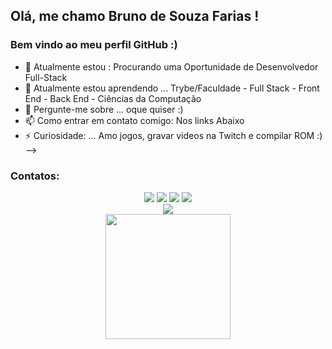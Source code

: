 <!---
BrunoSouzaFarias/BrunoSouzaFarias is a ✨ special ✨ repository because its `README.md` (this file) appears on your GitHub profile.
You can click the Preview link to take a look at your changes.
--->
## Olá, me chamo Bruno de Souza Farias ! 
### Bem vindo ao meu perfil GitHub :)

- 🔭 Atualmente estou : Procurando uma Oportunidade de Desenvolvedor Full-Stack
- 🌱 Atualmente estou aprendendo ... Trybe/Faculdade - Full Stack - Front End - Back End - Ciências da Computação
- 💬 Pergunte-me sobre ... oque quiser :)
- 📫 Como entrar em contato comigo: Nos links Abaixo
- ⚡ Curiosidade: ... Amo jogos, gravar videos na Twitch e compilar ROM  :)
-->



### Contatos:

<div align="center">
<a href="https://www.instagram.com/brusf13/" target="_blank"><img src="https://img.shields.io/badge/-Instagram-%23E4405F?style=for-the-badge&logo=instagram&logoColor=white" target="_blank"></a>
<a href="https://www.twitch.tv/dgkkcs" target="_blank"><img src="https://img.shields.io/badge/Twitch-9146FF?style=for-the-badge&logo=twitch&logoColor=white" target="_blank"></a>
<a href = "mailto:brunodesouzafarias@yahoo.com.br"><img src="https://img.shields.io/badge/Gmail-D14836?style=for-the-badge&logo=gmail&logoColor=white" target="_blank"></a>
<a href="https://www.linkedin.com/in/bruno-souza-farias" target="_blank"> <img src="https://img.shields.io/badge/-LinkedIn-%230077B5?style=for-the-badge&logo=linkedin&logoColor=white" target="_blank"></a>   
</div>


<!-- GITHUB STATUS -->
<div align="center">
 <picture>
  <source
    srcset="https://github-readme-stats.vercel.app/api?username=BrunoSouzaFarias&show_icons=true&theme=chartreuse-dark"
    media="(prefers-color-scheme: dark)"
  />
  <source
    srcset="https://github-readme-stats.vercel.app/api?username=BrunoSouzaFarias&show_icons=true"
    media="(prefers-color-scheme: dark), (prefers-color-scheme: no-preference)"
  />
  <img src="https://github-readme-stats.vercel.app/api?username=BrunoSouzaFarias&show_icons=true" />
</picture>
  <!-- TEMAS: dark, radical, merko, gruvbox, tokyonight, onedark, cobalt, synthwave, highcontrast, dracula -->
  <div align="center">
  <img height=200 align="center" src="https://github-readme-stats.vercel.app/api/top-langs?username=BrunoSouzaFarias&layout=compact&langs_count=8&card_width=320" />
</a>
  </div>
</div>
</div>

